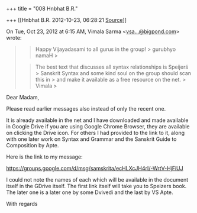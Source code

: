 +++
title = "008 Hnbhat B.R."

+++
[[Hnbhat B.R.	2012-10-23, 06:28:21 [Source](https://groups.google.com/g/samskrita/c/ecHLXcJH4rI)]]



  
  

On Tue, Oct 23, 2012 at 6:15 AM, Vimala Sarma \<[vsa...@bigpond.com]()\> wrote:  

> 
> > 
> > Happy Vijayadasami to all gurus in the group! >
> gurubhyo namaH >
> 
> > The best text that discusses all syntax relationships is Speijerś > Sanskrit Syntax and some kind soul on the group should scan this in > and make it available as a free resource on the net. >
> Vimala >
> 
> > 

  

  

Dear Madam,

  

Please read earlier messages also instead of only the recent one. 

  

It is already available in the net and I have downloaded and made available in Google Drive if you are using Google Chrome Browser, they are available on clicking the Drive icon. For others I had provided to the link to it, along with one later work on Syntax and Grammar and the Sanskrit Guide to Composition by Apte.

  

Here is the link to my message:

<https://groups.google.com/d/msg/samskrita/ecHLXcJH4rI/-WrtV-HjFiUJ>

  

I could not note the names of each which will be available in the document itself in the GDrive itself. The first link itself will take you to Speizers book. The later one is a later one by some Dvivedi and the last by VS Apte.  

  

With regards

